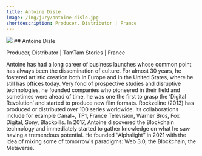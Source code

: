 ```yaml
---
title: Antoine Disle
image: /img/jury/antoine-disle.jpg
shortdescription: Producer, Distributor | France 
---
```

<img src="/img/jury/antoine-disle.jpg">
## Antoine Disle

Producer, Distributor | TamTam Stories | France

Antoine has had a long career of business launches whose common point has always been the dissemination of culture. For almost 30 years, he fostered artistic creation both in Europe and in the United States, where he still has offices today. Very fond of prospective studies and disruptive technologies, he founded companies who pioneered in their field and sometimes were ahead of time, he was one the first to grasp the ‘Digital Revolution’ and started to produce new film formats. Rockzeline (2013) has produced or distributed over 100 series worldwide. Its collaborations include for example Canal+, TF1, France Television, Warner Bros, Fox Digital, Sony, Blackpills. In 2017, Antoine discovered the Blockchain technology and immediately started to gather knowledge on what he saw having a tremendous potential. He founded “Alphalight” in 2021 with the idea of mixing some of tomorrow's paradigms: Web 3.0, the Blockchain, the Metaverse.
